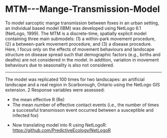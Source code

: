 # MTM---Mange-Transmission-Model

To model sarcoptic mange transmission between foxes in an urban setting, an individual based model (IBM) was developed using NetLogo 6.1 (NetLogo, 1999). The MTM is a discrete-time, spatially explicit model containing three main submodels: (1) a within-park movement procedure, (2) a between-park movement procedure, and (3) a disease procedure. Here, I focus only on the effects of movement behaviours and landscape structure on disease spread such that demographic factors (e.g., births and deaths) are not considered in the model. In addition, variation in movement behaviours due to seasonality is also not considered.

--------------------------------------------------------------------------------------------------------------------------------------------------------------------------------

The model was replicated 100 times for two landscapes: an artificial landscape and a real region in Scarborough, Ontario using the NetLogo GIS extension.
2 Response variables were assessed: 
- the mean effective R (Re)
- The mean number of effective contact events (i.e., the number of times a successful transmisson event occurred between a susceptible and infected fox) 

* Now translating model into R using NetLogoR: https://github.com/PredictiveEcology/NetLogoR 
